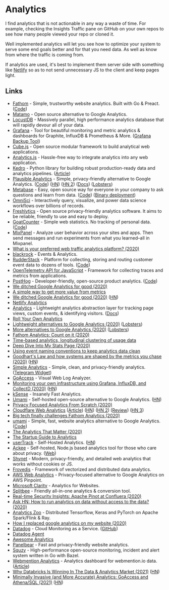 # Analytics

I find analytics that is not actionable in any way a waste of time. For example, checking the Insights Traffic pane on GitHub on your own repos to see how many people viewed your repo or cloned it.

Well implemented analytics will let you see how to optimize your system to serve some end goals better and for that you need data. As well as know from where the traffic is coming from.

If analytics are used, it's best to implement them server side with something like [Netlify](https://www.netlify.com/products/analytics/) so as to not send unnecessary JS to the client and keep pages light.

## Links

* [Fathom](https://usefathom.com/) - Simple, trustworthy website analytics. Built with Go & Preact. \([Code](https://github.com/usefathom/fathom)\)
* [Matamo](https://matomo.org/) - Open source alternative to Google Analytics.
* [LocustDB](https://github.com/cswinter/LocustDB) - Massively parallel, high performance analytics database that will rapidly devour all of your data.
* [Grafana](https://github.com/grafana/grafana) - Tool for beautiful monitoring and metric analytics & dashboards for Graphite, InfluxDB & Prometheus & More. \([Grafana Backup Tool](https://github.com/ysde/grafana-backup-tool)\)
* [Cube.js](https://github.com/statsbotco/cube.js) - Open source modular framework to build analytical web applications.
* [Analytics.js](https://github.com/segmentio/analytics.js) - Hassle-free way to integrate analytics into any web application.
* [Kedro](https://github.com/quantumblacklabs/kedro) - Python library for building robust production-ready data and analytics pipelines. \([Article](https://medium.com/@QuantumBlack/introducing-kedro-the-open-source-library-for-production-ready-machine-learning-code-d1c6d26ce2cf)\)
* [Plausible Analytics](https://plausible.io/) - Simple, privacy-friendly alternative to Google Analytics. \([Code](https://github.com/plausible/analytics)\) \([HN](https://news.ycombinator.com/item?id=24696145)\) \([HN 2](https://news.ycombinator.com/item?id=24868012)\) \([Docs](https://docs.plausible.io/)\) \([Lobsters](https://lobste.rs/s/xksjh5/plausible_analytics_self_hosted_privacy)\)
* [Metabase](https://www.metabase.com/) - Easy, open source way for everyone in your company to ask questions and learn from data. \([Code](https://github.com/metabase/metabase)\) \([Binary deployment](https://github.com/metabase/metabase-deploy)\)
* [OmniSci](https://www.omnisci.com/) - Interactively query, visualize, and power data science workflows over billions of records.
* [Freshlytics](https://github.com/sheshbabu/freshlytics) - Open source privacy-friendly analytics software. It aims to be reliable, friendly to use and easy to deploy.
* [GoatCounter](https://www.goatcounter.com/) - Simple web statistics. No tracking of personal data. \([Code](https://github.com/zgoat/goatcounter)\)
* [MixPanel](https://mixpanel.com/) - Analyze user behavior across your sites and apps. Then send messages and run experiments from what you learned–all in Mixpanel.
* [What is your preferred web traffic analytics platform? \(2020\)](https://lobste.rs/s/gzkue1/what_is_your_preferred_web_traffic)
* [blackrock](https://github.com/rekki/blackrock) - Events & Analytics.
* [RudderStack](https://rudderstack.com/) - Platform for collecting, storing and routing customer event data to dozens of tools. \([Code](https://github.com/rudderlabs/rudder-server)\)
* [OpenTelemetry API for JavaScript](https://github.com/open-telemetry/opentelemetry-js) - Framework for collecting traces and metrics from applications.
* [PostHog](https://posthog.com/) - Developer-friendly, open-source product analytics. \([Code](https://github.com/PostHog/posthog)\)
* [We ditched Google Analytics for good \(2020\)](https://missiveapp.com/blog/privacy-first-analytics)
* [A simple way to get more value from metrics](https://danluu.com/metrics-analytics/)
* [We ditched Google Analytics for good \(2020\)](https://missiveapp.com/blog/privacy-first-analytics) \([HN](https://news.ycombinator.com/item?id=23378524)\)
* [Netlify Analytics](https://www.netlify.com/products/analytics/)
* [Analytics](https://github.com/DavidWells/analytics) - Lightweight analytics abstraction layer for tracking page views, custom events, & identifying visitors. \([Docs](https://getanalytics.io/)\)
* [Roll Your Own Analytics](https://www.pcmaffey.com/roll-your-own-analytics)
* [Lightweight alternatives to Google Analytics \(2020\)](https://lwn.net/SubscriberLink/822568/b8f0709a45910e49/) \([Lobsters](https://lobste.rs/s/lvdj3w/lightweight_alternatives_google)\)
* [More alternatives to Google Analytics \(2020\)](https://lwn.net/SubscriberLink/824294/fe8f9331eca8b9ee/) \([Lobsters](https://lobste.rs/s/rwl3cp/more_alternatives_google_analytics)\)
* [Fathom Analytics: Count on it \(2020\)](https://brycewray.com/posts/2020/06/fathom-analytics-count-on-it/)
* [Time-based analytics, longitudinal clustering of usage data](http://www.feltpresence.com/analytics.html)
* [Deep Dive Into My Stats Page \(2020\)](https://sld.codes/articles/Deep-Dive-Into-My-Stats-Page)
* [Using event naming conventions to keep analytics data clean](https://davidwells.io/blog/clean-analytics)
* [Goodhart's Law and how systems are shaped by the metrics you chase \(2020\)](https://whyisthisinteresting.substack.com/p/why-is-this-interesting-the-goodharts) \([HN](https://news.ycombinator.com/item?id=23762526)\)
* [Simple Analytics](https://simpleanalytics.com/) - Simple, clean, and privacy-friendly analytics. \([Telegram Widget](https://github.com/simpleanalytics/chat)\)
* [GoAccess](https://goaccess.io/) - Visual Web Log Analyzer.
* [Monitoring your own infrastructure using Grafana, InfluxDB, and CollectD \(2020\)](https://serhack.me/articles/monitoring-infrastructure-grafana-influxdb-connectd/) \([HN](https://news.ycombinator.com/item?id=23906165)\)
* [kSense](https://ksense.io/) - Insanely Fast Analytics.
* [Umami](https://umami.is/) - Self-hosted open-source alternative to Google Analytics. \([HN](https://news.ycombinator.com/item?id=24198329)\)
* [Privacy Focused Analytics From Scratch \(2020\)](https://healeycodes.com/privacy-focused-analytics-from-scratch/)
* [Cloudflare Web Analytics](https://www.cloudflare.com/web-analytics/) \([Article](https://blog.cloudflare.com/free-privacy-first-analytics-for-a-better-web/)\) \([HN](https://news.ycombinator.com/item?id=24627204)\) \([HN 2](https://news.ycombinator.com/item?id=24628628)\) \([Review](https://markosaric.com/cloudflare-analytics-review/)\) \([HN 3](https://news.ycombinator.com/item?id=24846300)\)
* [Big tech finally challenges Fathom Analytics \(2020\)](https://usefathom.com/blog/big-tech-vs-fathom)
* [umami](https://umami.is/) - Simple, fast, website analytics alternative to Google Analytics. \([Code](https://github.com/mikecao/umami)\)
* [The Analytics That Matter \(2020\)](https://css-tricks.com/the-analytics-that-matter/)
* [The Startup Guide to Analytics](https://windsor.io/guide)
* [userTrack](https://www.usertrack.net/) - Self-Hosted Analytics. \([HN](https://news.ycombinator.com/item?id=24746921)\)
* [Ackee](https://github.com/electerious/Ackee) - Self-hosted, Node.js based analytics tool for those who care about privacy. \([Web](https://ackee.electerious.com/)\)
* [Shynet](https://github.com/milesmcc/shynet/) - Modern, privacy-friendly, and detailed web analytics that works without cookies or JS.
* [Frovedis](https://github.com/frovedis/frovedis) - Framework of vectorized and distributed data analytics.
* [AWS Web Analytics](https://github.com/goatandsheep/aws-web-analytics) - Privacy-focused alternative to Google Analytics on AWS Pinpoint.
* [Microsoft Clarity](https://clarity.microsoft.com/) - Analytics for Websites.
* [Splitbee](https://splitbee.io/) - Friendly all-in-one analytics & conversion tool.
* [Real-time Security Insights: Apache Pinot at Confluera \(2020\)](https://medium.com/confluera-engineering/real-time-security-insights-apache-pinot-at-confluera-a6e5f401ff02)
* [Ask HN: How to run analytics on data without access to the data? \(2020\)](https://news.ycombinator.com/item?id=25429749)
* [Analytics Zoo](https://github.com/intel-analytics/analytics-zoo) - Distributed Tensorflow, Keras and PyTorch on Apache Spark/Flink & Ray.
* [How I replaced google analytics on my website \(2020\)](https://tnickel.de/2020/12/24/2020-12-How-I-replaced-google-analytics-on-my-website/)
* [Datadog](https://www.datadoghq.com/) - Cloud Monitoring as a Service. \([GitHub](https://github.com/DataDog)\)
* [Datadog Agent](https://github.com/DataDog/datadog-agent)
* [Awesome Analytics](https://github.com/onurakpolat/awesome-analytics)
* [Panelbear](https://panelbear.com/) - Fast and privacy-friendly website analytics.
* [Squzy](https://github.com/squzy/squzy) - High-performance open-source monitoring, incident and alert system written in Go with Bazel.
* [Webmention Analytics](https://github.com/maxboeck/webmention-analytics) - Analytics dashboard for webmention.io data. \([Article](https://mxb.dev/blog/webmention-analytics/)\)
* [Why Databricks Is Winning In The Data & Analytics Market \(2021\)](https://cloudnativeenterprise.substack.com/p/why-databricks-winning-market) \([HN](https://news.ycombinator.com/item?id=26135144)\)
* [Minimally Invasive \(and More Accurate\) Analytics: GoAccess and Athena/SQL \(2021\)](https://brandur.org/minimal-analytics) \([HN](https://news.ycombinator.com/item?id=26155361)\)


